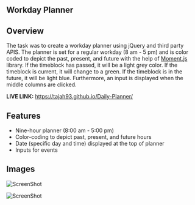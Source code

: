 ## Workday Planner ##

## Overview ##

The task was to create a workday planner using jQuery and third party APIS. The planner is set for a regular workday (8 am - 5 pm) and is color coded to depict the past, present, and future with the help of [Moment.js](https://momentjs.com/) library. If the timeblock has passed, it will be a light grey color. If the timeblock is current, it will change to a green. If the timeblock is in the future, it will be light blue. Furthermore, an input is displayed when the middle columns are clicked. 

**LIVE LINK:** https://tajah93.github.io/Daily-Planner/ 

## Features ##

* Nine-hour planner (8:00 am - 5:00 pm)
* Color-coding to depict past, present, and future hours 
* Date (specific day and time) displayed at the top of planner 
* Inputs for events 

## Images ##

![ScreenShot](https://raw.github.com/tajah93/Daily-Planner/master/assets/images/WorkdayPlanner_Past.png)

![ScreenShot](https://raw.github.com/tajah93/Daily-Planner/master/assets/images/WorkdayPlanner_MobilePast.png)
